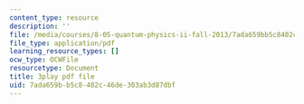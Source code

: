 ```yaml
---
content_type: resource
description: ''
file: /media/courses/8-05-quantum-physics-ii-fall-2013/7ada659bb5c8402c46de303ab3d87dbf_RTKvGmiT-9Q.pdf
file_type: application/pdf
learning_resource_types: []
ocw_type: OCWFile
resourcetype: Document
title: 3play pdf file
uid: 7ada659b-b5c8-402c-46de-303ab3d87dbf
---
```

